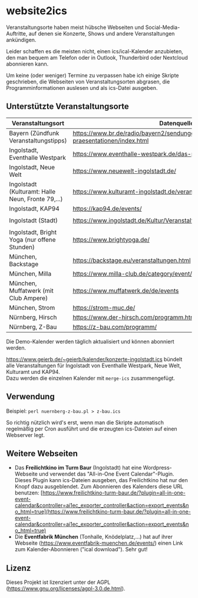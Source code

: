 # website2ics
Veranstaltungsorte haben meist hübsche Webseiten und Social-Media-Auftritte, auf denen sie Konzerte, Shows und andere Veranstaltungen ankündigen.

Leider schaffen es die meisten nicht, einen ics/ical-Kalender anzubieten, den man bequem am Telefon oder in Outlook, Thunderbird oder Nextcloud abonnieren kann.

Um keine (oder weniger) Termine zu verpassen habe ich einige Skripte geschrieben, die Webseiten von Veranstaltungsorten abgrasen, die Programminformationen auslesen und als ics-Datei ausgeben.

## Unterstützte Veranstaltungsorte
| Veranstaltungsort | Datenquelle | Skript | Demo-Kalender (ical) |
|--|--|--|--|
| Bayern (Zündfunk Veranstaltungstipps) | https://www.br.de/radio/bayern2/sendungen/zuendfunk/veranstaltungen-praesentationen/index.html | `bayern-zuendfunk.pl` | https://www.geierb.de/~geierb/kalender/zuendfunk-tipps.ics |
| Ingolstadt, Eventhalle Westpark | https://www.eventhalle-westpark.de/das-programm | `ingolstadt-eventhalleWestpark.pl`| https://www.geierb.de/~geierb/kalender/eventhallewestpark.ics |
| Ingolstadt, Neue Welt | https://www.neuewelt-ingolstadt.de/ | `ingolstadt-neueWelt.pl` | https://www.geierb.de/~geierb/kalender/neuewelt.ics |
| Ingolstadt (Kulturamt: Halle Neun, Fronte 79,...) | https://www.kulturamt-ingolstadt.de/veranstaltungen | `ingolstadt-kulturamt.pl` | https://www.geierb.de/~geierb/kalender/halle9.ics |
| Ingolstadt, KAP94 | https://kap94.de/events/ | `ingolstadt-kap94.pl` | https://www.geierb.de/~geierb/kalender/kap94.ics |
| Ingolstadt (Stadt) | https://www.ingolstadt.de/Kultur/Veranstaltungen/Veranstaltungskalender | `ingolstadt-stadtIngolstadt.pl` | https://www.geierb.de/~geierb/kalender/stadt-ingolstadt.ics |
| Ingolstadt, Bright Yoga (nur offene Stunden) | https://www.brightyoga.de/ | `ingolstadt-brightyoga.pl`| https://www.geierb.de/~geierb/kalender/brightyoga.ics |
| München, Backstage | https://backstage.eu/veranstaltungen.html | `muenchen-backstage.pl` | https://www.geierb.de/~geierb/kalender/backstage.ics |
| München, Milla | https://www.milla-club.de/category/event/ | `muenchen-milla.pl` | https://www.geierb.de/~geierb/kalender/milla.ics |
| München, Muffatwerk (mit Club Ampere) | https://www.muffatwerk.de/de/events | `muenchen-muffatwerk.pl` | https://www.geierb.de/~geierb/kalender/muffatwerk.ics |
| München, Strom | https://strom-muc.de/ | `muenchen-strom.pl`  | https://www.geierb.de/~geierb/kalender/strom.ics |
| Nürnberg, Hirsch | https://www.der-hirsch.com/programm.html | `nuernberg-hirsch.pl` | https://www.geierb.de/~geierb/kalender/hirsch.ics |
| Nürnberg, Z-Bau | https://z-bau.com/programm/ | `nuernberg-z-bau.pl` | https://www.geierb.de/~geierb/kalender/z-bau.ics |

Die Demo-Kalender werden täglich aktualisiert und können abonniert werden.

https://www.geierb.de/~geierb/kalender/konzerte-ingolstadt.ics bündelt alle Veranstaltungen für Ingolstadt von Eventhalle Westpark, Neue Welt, Kulturamt und KAP94. \
Dazu werden die einzelnen Kalender mit `merge-ics` zusammengefügt.

## Verwendung
Beispiel:
`perl nuernberg-z-bau.pl > z-bau.ics`

So richtig nützlich wird's erst, wenn man die Skripte automatisch regelmäßig per Cron ausführt und die erzeugten ics-Dateien auf einen Webserver legt.

## Weitere Webseiten
- Das **Freilichtkino im Turm Baur** (Ingolstadt) hat eine Wordpress-Webseite und verwendet das "All-in-One Event Calendar"-Plugin. Dieses Plugin kann ics-Dateien ausgeben, das Freilichtkino hat nur den Knopf dazu ausgeblendet. Zum Abonnieren des Kalenders diese URL benutzen: [https://www.freilichtkino-turm-baur.de/?plugin=all-in-one-event-calendar&controller=ai1ec_exporter_controller&action=export_events&no_html=true](https://www.freilichtkino-turm-baur.de/?plugin=all-in-one-event-calendar&controller=ai1ec_exporter_controller&action=export_events&no_html=true)
- Die **Eventfabrik München** (Tonhalle, Knödelplatz,...) hat auf ihrer Webseite (https://www.eventfabrik-muenchen.de/events/) einen Link zum Kalender-Abonnieren ("ical download"). Sehr gut!

## Lizenz
Dieses Projekt ist lizenziert unter der AGPL (https://www.gnu.org/licenses/agpl-3.0.de.html).

